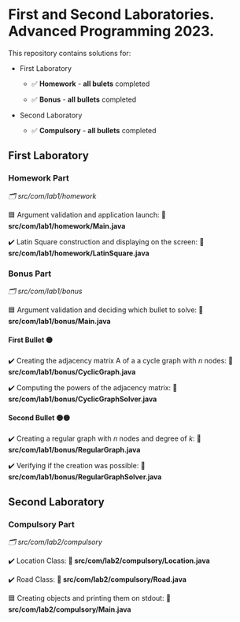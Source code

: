 # First and Second Laboratories. Advanced Programming 2023.

This repository contains solutions for:
  * First Laboratory
    * :white_check_mark: **Homework** - **all bulets** completed
    
    * :white_check_mark: **Bonus** - **all bullets** completed
  
  * Second Laboratory
    * :white_check_mark: **Compulsory** - **all bullets** completed
    
## First Laboratory

### Homework Part
_:card_index_dividers: src/com/lab1/homework_

:blue_square: Argument validation and application launch: **:file_folder: src/com/lab1/homework/Main.java** 

:heavy_check_mark: Latin Square construction and displaying on the screen: **:file_folder: src/com/lab1/homework/LatinSquare.java**

### Bonus Part
_:card_index_dividers: src/com/lab1/bonus_

:blue_square: Argument validation and deciding which bullet to solve: **:file_folder: src/com/lab1/bonus/Main.java**

#### First Bullet :yellow_circle:
:heavy_check_mark: Creating the adjacency matrix A of a a cycle graph with _n_ nodes: **:file_folder: src/com/lab1/bonus/CyclicGraph.java**

:heavy_check_mark: Computing the powers of the adjacency matrix: **:file_folder: src/com/lab1/bonus/CyclicGraphSolver.java**

#### Second Bullet :yellow_circle::yellow_circle:
:heavy_check_mark: Creating a regular graph with _n_ nodes and degree of _k_: **:file_folder: src/com/lab1/bonus/RegularGraph.java**

:heavy_check_mark: Verifying if the creation was possible: **:file_folder: src/com/lab1/bonus/RegularGraphSolver.java**

## Second Laboratory

### Compulsory Part 
_:card_index_dividers: src/com/lab2/compulsory_
  
:heavy_check_mark: Location Class: **:file_folder: src/com/lab2/compulsory/Location.java**

:heavy_check_mark: Road Class: **:file_folder: src/com/lab2/compulsory/Road.java**

:blue_square: Creating objects and printing them on stdout: **:file_folder: src/com/lab2/compulsory/Main.java**

  
